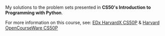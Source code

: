 My solutions to the problem sets presented in **CS50's Introduction to Programming with Python**.

For more information on this course, see: [EDx HarvardX CS50P](https://learning.edx.org/course/course-v1:HarvardX+CS50P+Python/home) & [Harvard OpenCourseWare CS50P](https://cs50.harvard.edu/python/2022/)
